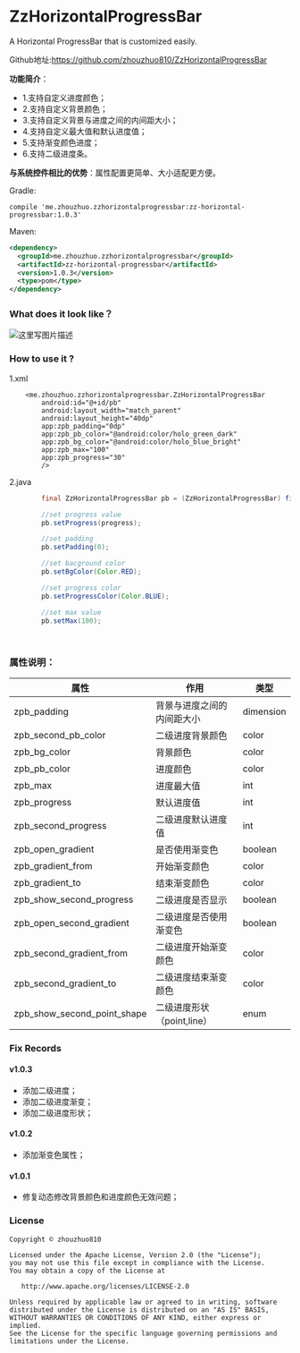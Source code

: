 # ZzHorizontalProgressBar

A Horizontal ProgressBar that is customized easily.

Github地址:https://github.com/zhouzhuo810/ZzHorizontalProgressBar

**功能简介**：
- 1.支持自定义进度颜色；
- 2.支持自定义背景颜色；
- 3.支持自定义背景与进度之间的内间距大小；
- 4.支持自定义最大值和默认进度值；
- 5.支持渐变颜色进度；
- 6.支持二级进度条。

**与系统控件相比的优势**：属性配置更简单、大小适配更方便。

Gradle:

```
compile 'me.zhouzhuo.zzhorizontalprogressbar:zz-horizontal-progressbar:1.0.3'
```


Maven:

```xml
<dependency>
  <groupId>me.zhouzhuo.zzhorizontalprogressbar</groupId>
  <artifactId>zz-horizontal-progressbar</artifactId>
  <version>1.0.3</version>
  <type>pom</type>
</dependency>
```


<h3>What does it look like？</h3>

![这里写图片描述](https://github.com/zhouzhuo810/ZzHorizontalProgressBar/blob/master/zzhorizontalprogressbar.gif)



<h3>How to use it ?</h3>

1.xml


```
    <me.zhouzhuo.zzhorizontalprogressbar.ZzHorizontalProgressBar
        android:id="@+id/pb"
        android:layout_width="match_parent"
        android:layout_height="40dp"
        app:zpb_padding="0dp"
        app:zpb_pb_color="@android:color/holo_green_dark"
        app:zpb_bg_color="@android:color/holo_blue_bright"
        app:zpb_max="100"
        app:zpb_progress="30"
        />

```

2.java


```java
        final ZzHorizontalProgressBar pb = (ZzHorizontalProgressBar) findViewById(R.id.pb);

		//set progress value
        pb.setProgress(progress);

		//set padding
        pb.setPadding(0);		

		//set bacground color
        pb.setBgColor(Color.RED);

		//set progress color
        pb.setProgressColor(Color.BLUE);

		//set max value
        pb.setMax(100);		
```

</br>
<h3>属性说明：</h3>

|属性|作用|类型|
| --- | ---|---|
|zpb_padding|背景与进度之间的内间距大小|dimension|
|zpb_second_pb_color |二级进度背景颜色|color|
|zpb_bg_color |背景颜色|color|
|zpb_pb_color |进度颜色|color|
|zpb_max |进度最大值|int|
|zpb_progress |默认进度值|int|
|zpb_second_progress |二级进度默认进度值|int|
|zpb_open_gradient|是否使用渐变色|boolean|
|zpb_gradient_from|开始渐变颜色|color|
|zpb_gradient_to|结束渐变颜色|color|
|zpb_show_second_progress|二级进度是否显示|boolean|
|zpb_open_second_gradient|二级进度是否使用渐变色|boolean|
|zpb_second_gradient_from|二级进度开始渐变颜色|color|
|zpb_second_gradient_to|二级进度结束渐变颜色|color|
|zpb_show_second_point_shape|二级进度形状（point,line）|enum|

### Fix Records

#### v1.0.3

- 添加二级进度；
- 添加二级进度渐变；
- 添加二级进度形状；

#### v1.0.2

- 添加渐变色属性；

#### v1.0.1

- 修复动态修改背景颜色和进度颜色无效问题；

### License

```
Copyright © zhouzhuo810

Licensed under the Apache License, Version 2.0 (the "License");
you may not use this file except in compliance with the License.
You may obtain a copy of the License at

   http://www.apache.org/licenses/LICENSE-2.0

Unless required by applicable law or agreed to in writing, software
distributed under the License is distributed on an "AS IS" BASIS,
WITHOUT WARRANTIES OR CONDITIONS OF ANY KIND, either express or implied.
See the License for the specific language governing permissions and
limitations under the License.
```
